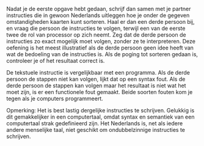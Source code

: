 Nadat je de eerste opgave hebt
gedaan, schrijf dan samen met je partner instructies die in gewoon
Nederlands uitleggen hoe je onder de gegeven omstandigheden kaarten kunt
sorteren. Haal er dan een derde persoon bij, en vraag die persoon de
instructies te volgen, terwijl een van de eerste twee de rol van
processor op zich neemt. Zeg dat de derde persoon de instructies zo
exact mogelijk moet volgen, zonder ze te interpreteren. Deze oefening is
het meest illustratief als de derde persoon geen idee heeft van wat de
bedoeling van de instructies is. Als de poging tot sorteren gedaan is,
controleer je of het resultaat correct is.

De tekstuele instructie is vergelijkbaar met een programma. Als de derde
persoon de stappen niet kan volgen, lijkt dat op een syntax fout. Als de
derde persoon de stappen kan volgen maar het resultaat is niet wat het
moet zijn, is er een functionele fout gemaakt. Beide soorten fouten kom
je tegen als je computers programmeert.

Opmerking: Het is best lastig dergelijke instructies te schrijven.
Gelukkig is dit gemakkelijker in een computertaal, omdat syntax en
semantiek van een computertaal strak gedefinieerd zijn. Het Nederlands
is, net als iedere andere menselijke taal, niet geschikt om
ondubbelzinnige instructies te schrijven.  
